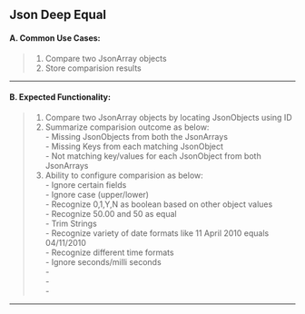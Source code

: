 ## Json Deep Equal

#### A. Common Use Cases:
> 1. Compare two JsonArray objects
> 2. Store comparision results
***     

#### B. Expected Functionality:
> 1) Compare two JsonArray objects by locating JsonObjects using ID
> 2) Summarize comparision outcome as below: 
    <br> - Missing JsonObjects from both the JsonArrays 
    <br> - Missing Keys from each matching JsonObject 
    <br> - Not matching key/values for each JsonObject from both JsonArrays
> 3) Ability to configure comparision as below:
     <br> - Ignore certain fields
     <br> - Ignore case (upper/lower)
     <br> - Recognize 0,1,Y,N as boolean based on other object values
     <br> - Recognize 50.00 and 50 as equal
     <br> - Trim Strings 
     <br> - Recognize variety of date formats like 11 April 2010 equals 04/11/2010
     <br> - Recognize different time formats
     <br> - Ignore seconds/milli seconds
     <br> - 
     <br> - 
     <br> -  
***